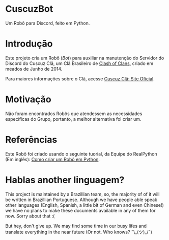 # CuscuzBot

Um Robô para Discord, feito em Python.

# Introdução

Este projeto cria um Robô (_Bot_) para auxiliar na manutenção do Servidor do Discord do Cuscuz Clã, um Clã Brasileiro de [Clash of Clans](https://clashofclans.com), criado em meados de Junho de 2014.

Para maiores informações sobre o Clã, acesse [Cuscuz Clã: Site Oficial](https://tiny.cc/CuscuzCla).

# Motivação

Não foram encontrados Robôs que atendessem as necessidades específicas do Grupo, portanto, a melhor alternativa foi criar um.

# Referências

Este Robô foi criado usando o seguinte tuorial, da Equipe do RealPython (Em inglês): [Como criar um Robô em Python](https://realpython.com/how-to-make-a-discord-bot-python).

# Hablas another linguagem?

This project is maintained by a Brazillian team, so, the majority of of it will be written in Brazillian Portuguese. Although we have people able speak other languages (English, Spanish, a little bit of German and even Chinese!) we have no plans to make these documents available in any of them for now. Sorry about that :(
    
But hey, don't give up. We may find some time in our busy lifes and translate everything in the near future (Or not. Who knows? ¯\\\_(ツ)\_/¯)
